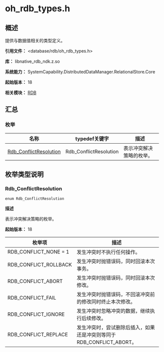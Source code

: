# oh_rdb_types.h
<!--Kit: ArkData-->
<!--Subsystem: DistributedDataManager-->
<!--Owner: @baijidong-->
<!--SE: @widecode; @htt1997-->
<!--TSE: @yippo; @logic42-->

## 概述

提供与数据值相关的类型定义。

**引用文件：** <database/rdb/oh_rdb_types.h>

**库：** libnative_rdb_ndk.z.so

**系统能力：** SystemCapability.DistributedDataManager.RelationalStore.Core

**起始版本：** 18

**相关模块：** [RDB](capi-rdb.md)

## 汇总

### 枚举

| 名称                                              | typedef关键字          | 描述                     |
| ------------------------------------------------- | ---------------------- | ------------------------ |
| [Rdb_ConflictResolution](#rdb_conflictresolution) | Rdb_ConflictResolution | 表示冲突解决策略的枚举。 |

## 枚举类型说明

### Rdb_ConflictResolution

```
enum Rdb_ConflictResolution
```

**描述**

表示冲突解决策略的枚举。

**起始版本：** 18

| 枚举项                | 描述                                                         |
| --------------------- | ------------------------------------------------------------ |
| RDB_CONFLICT_NONE = 1 | 发生冲突时不执行任何操作。                                   |
| RDB_CONFLICT_ROLLBACK | 发生冲突时抛错误码，同时回滚本次事务。                       |
| RDB_CONFLICT_ABORT    | 发生冲突时抛错误码，同时回滚本次修改。                       |
| RDB_CONFLICT_FAIL     | 发生冲突时抛错误码，不回滚冲突前的修改同时终止本次修改。     |
| RDB_CONFLICT_IGNORE   | 发生冲突时忽略冲突的数据，继续执行后续修改。                 |
| RDB_CONFLICT_REPLACE  | 发生冲突时，尝试删除后插入，如果还是冲突则等同于RDB_CONFLICT_ABORT。 |